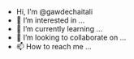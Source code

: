 -  Hi, I’m @gawdechaitali
- 👀 I’m interested in ...
- 🌱 I’m currently learning ...
- 💞️ I’m looking to collaborate on ...
- 📫 How to reach me ...

<!---
gawdechaitali/gawdechaitali is a ✨ special ✨ repository because its `README.md` (this file) appears on your GitHub profile.
You can click the Preview link to take a look at your changes.
--->

